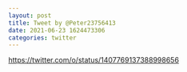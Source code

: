 ```yaml
--- 
layout: post 
title: Tweet by @Peter23756413 
date: 2021-06-23 1624473306 
categories: twitter 
--- 
```

https://twitter.com/o/status/1407769137388998656